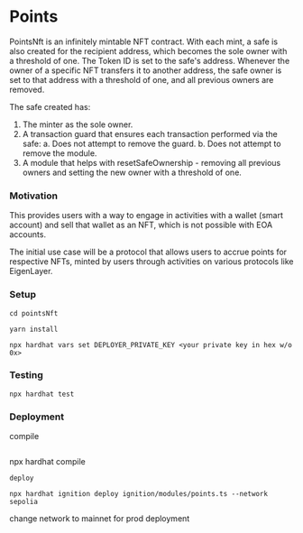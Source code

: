 # Points

PointsNft is an infinitely mintable NFT contract. With each mint, a safe is also created for the recipient address, which becomes the sole owner with a threshold of one. The Token ID is set to the safe's address. Whenever the owner of a specific NFT transfers it to another address, the safe owner is set to that address with a threshold of one, and all previous owners are removed.

The safe created has:

1. The minter as the sole owner.
2. A transaction guard that ensures each transaction performed via the safe:
    a. Does not attempt to remove the guard.
    b. Does not attempt to remove the module.
3. A module that helps with resetSafeOwnership - removing all previous owners and setting the new owner with a threshold of one.

### Motivation

This provides users with a way to engage in activities with a wallet (smart account) and sell that wallet as an NFT, which is not possible with EOA accounts.

The initial use case will be a protocol that allows users to accrue points for respective NFTs, minted by users through activities on various protocols like EigenLayer.

### Setup

```
cd pointsNft
```

```
yarn install
```
``` set the deployer private key
npx hardhat vars set DEPLOYER_PRIVATE_KEY <your private key in hex w/o 0x>
```

### Testing 
```
npx hardhat test 
```

### Deployment 
compile
```
```
npx hardhat compile
```
deploy
```
```
npx hardhat ignition deploy ignition/modules/points.ts --network sepolia
```
change network to mainnet for prod deployment 

